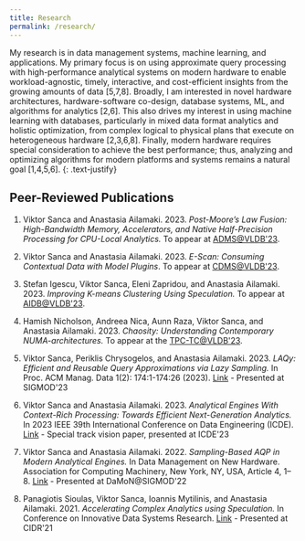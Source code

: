 ```yaml
---
title: Research
permalink: /research/
---
```

My research is in data management systems, machine learning, and applications. My primary focus is on using approximate query processing with high-performance analytical systems on modern hardware to enable workload-agnostic, timely, interactive, and cost-efficient insights from the growing amounts of data [5,7,8]. Broadly, I am interested in novel hardware architectures, hardware-software co-design, database systems, ML, and algorithms for analytics [2,6]. This also drives my interest in using machine learning with databases, particularly in mixed data format analytics and holistic optimization, from complex logical to physical plans that execute on heterogeneous hardware [2,3,6,8]. Finally, modern hardware requires special consideration to achieve the best performance; thus, analyzing and optimizing algorithms for modern platforms and systems remains a natural goal [1,4,5,6].
{: .text-justify}

## Peer-Reviewed Publications 

1. Viktor Sanca and Anastasia Ailamaki. 2023. *Post-Moore’s Law Fusion: High-Bandwidth Memory, Accelerators, and Native Half-Precision Processing for CPU-Local Analytics.* To appear at [ADMS@VLDB'23](https://www.adms-conf.org/).

2. Viktor Sanca and Anastasia Ailamaki. 2023. *E-Scan: Consuming Contextual Data with Model Plugins*. To appear at [CDMS@VLDB'23](https://cdmsworkshop.github.io/2023/).

3. Stefan Igescu, Viktor Sanca, Eleni Zapridou, and Anastasia Ailamaki. 2023. *Improving K-means Clustering Using Speculation.* To appear at [AIDB@VLDB'23](https://sites.google.com/view/aidb2023/).

4. Hamish Nicholson, Andreea Nica, Aunn Raza, Viktor Sanca, and Anastasia Ailamaki. 2023. *Chaosity: Understanding Contemporary NUMA-architectures.* To appear at the [TPC-TC@VLDB'23](https://www.tpc.org/tpctc/tpctc2023/).

5. Viktor Sanca, Periklis Chrysogelos, and Anastasia Ailamaki. 2023. *LAQy: Efficient and Reusable Query Approximations via Lazy Sampling.* In Proc. ACM Manag. Data 1(2): 174:1-174:26 (2023). [Link](https://doi.org/10.1145/3589319) - Presented at SIGMOD'23

6. Viktor Sanca and Anastasia Ailamaki. 2023. *Analytical Engines With Context-Rich Processing: Towards Efficient Next-Generation Analytics.* In 2023 IEEE 39th International Conference on Data Engineering (ICDE). [Link](https://ieeexplore.ieee.org/abstract/document/10184882) - Special track vision paper, presented at ICDE'23

7. Viktor Sanca and Anastasia Ailamaki. 2022. *Sampling-Based AQP in Modern Analytical Engines.* In Data Management on New Hardware. Association for Computing Machinery, New York, NY, USA, Article 4, 1–8. [Link](https://doi.org/10.1145/3533737.3535095) - Presented at DaMoN@SIGMOD'22

8. Panagiotis Sioulas, Viktor Sanca, Ioannis Mytilinis, and Anastasia Ailamaki. 2021. *Accelerating Complex Analytics using Speculation.* In Conference on Innovative Data Systems Research. [Link](https://www.cidrdb.org/cidr2021/papers/cidr2021_paper03.pdf) - Presented at CIDR'21

